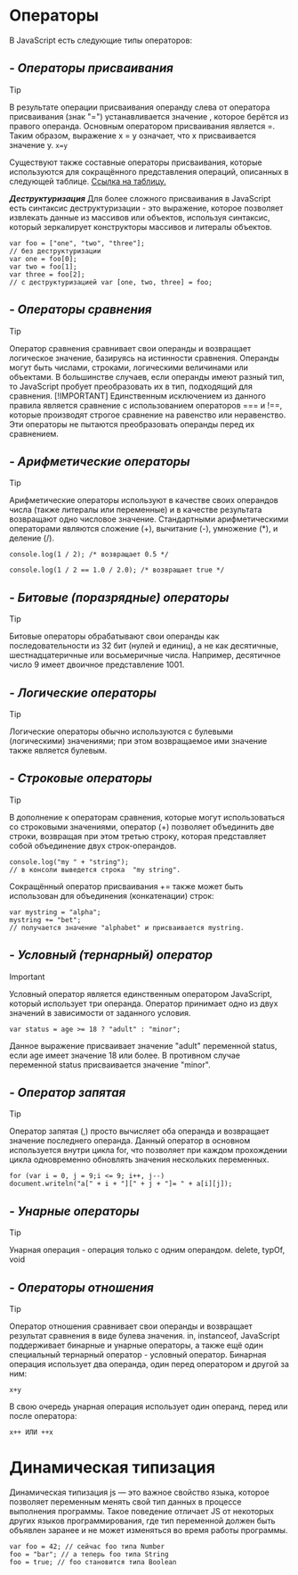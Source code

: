 # **Операторы**

В JavaScript есть следующие типы операторов:
## - ***Операторы присваивания***
> [!TIP]
> В результате операции присваивания операнду слева от оператора присваивания (знак "=") устанавливается значение , которое берётся из правого операнда. Основным оператором присваивания является =. Таким образом, выражение x = y означает, что x присваивается значение y.
> ```x=y```

Существуют также составные операторы присваивания, которые используются для сокращённого представления операций, описанных в следующей таблице. [Ссылка на таблицу. ](https://developer.mozilla.org/ru/docs/Web/JavaScript/Guide/Expressions_and_operators)

***Деструктуризация***
Для более сложного присваивания в JavaScript есть синтаксис деструктуризации - это выражение, которое позволяет извлекать данные из массивов или объектов, используя синтаксис, который зеркалирует конструкторы массивов и литералы объектов.

```
var foo = ["one", "two", "three"];
// без деструктуризации 
var one = foo[0];
var two = foo[1]; 
var three = foo[2];
// с деструктуризацией var [one, two, three] = foo;
```

## - ***Операторы сравнения***
> [!TIP]
> Оператор сравнения сравнивает свои операнды и возвращает логическое значение, базируясь на истинности сравнения. 
Операнды могут быть числами, строками, логическими величинами или объектами.
В большинстве случаев, если операнды имеют разный тип, то JavaScript пробует преобразовать их в тип, подходящий для сравнения. 
> [!IMPORTANT]
> Единственным исключением из данного правила является сравнение с использованием операторов === и !==, которые производят строгое сравнение на равенство или неравенство. Эти операторы не пытаются преобразовать операнды перед их сравнением. 

## - ***Арифметические операторы***
> [!TIP]
> Арифметические операторы используют в качестве своих операндов числа (также литералы или переменные) и в качестве результата возвращают одно числовое значение. 
Стандартными арифметическими операторами являются сложение (+), вычитание (-), умножение (*), и деление (/). 
```
console.log(1 / 2); /* возвращает 0.5 */

console.log(1 / 2 == 1.0 / 2.0); /* возвращает true */
```
## - ***Битовые (поразрядные) операторы***
> [!TIP]
> Битовые операторы обрабатывают свои операнды как последовательности из 32 бит (нулей и единиц), а не как десятичные, шестнадцатеричные или восьмеричные числа.
Например, десятичное число 9 имеет двоичное представление 1001. 

## - ***Логические операторы***
> [!TIP]
> Логические операторы обычно используются с булевыми (логическими) значениями; при этом возвращаемое ими значение также является булевым. 
## - ***Строковые операторы***
> [!TIP]
> В дополнение к операторам сравнения, которые могут использоваться со строковыми значениями, оператор (+) позволяет объединить две строки, возвращая при этом третью строку, которая представляет собой объединение двух строк-операндов.

```
console.log("my " + "string");
// в консоли выведется строка  "my string".
```

Сокращённый оператор присваивания += также может быть использован для объединения (конкатенации) строк:

```
var mystring = "alpha";
mystring += "bet"; 
// получается значение "alphabet" и присваивается mystring.
```

## - ***Условный (тернарный) оператор***
> [!IMPORTANT]
> Условный оператор является единственным оператором JavaScript, который использует три операнда. Оператор принимает одно из двух значений в зависимости от заданного условия.

```
var status = age >= 18 ? "adult" : "minor";
```

Данное выражение присваивает значение "adult" переменной status, если age имеет значение 18 или более. В противном случае переменной status присваивается значение "minor".

## - ***Оператор запятая***
> [!TIP]
> Оператор запятая (,) просто вычисляет оба операнда и возвращает значение последнего операнда. Данный оператор в основном используется внутри цикла for, что позволяет при каждом прохождении цикла одновременно обновлять значения нескольких переменных.

```
for (var i = 0, j = 9;i <= 9; i++, j--) 
document.writeln("a[" + i + "][" + j + "]= " + a[i][j]);
```

## - ***Унарные операторы***
> [!TIP]
> Унарная операция - операция только с одним операндом.
delete, typOf, void

## - ***Oператоры отношения***
> [!TIP]
> Оператор отношения сравнивает свои операнды и возвращает результат сравнения в виде булева значения.
in, instanceof,
JavaScript поддерживает бинарные и унарные операторы, а также ещё один специальный тернарный оператор - условный оператор. 
Бинарная операция использует два операнда, один перед оператором и другой за ним:

```x+y ```

В свою очередь унарная операция использует один операнд, перед или после оператора:

```x++ ИЛИ ++x```

# **Динамическая типизация**
Динамическая типизация js — это важное свойство языка, которое позволяет переменным менять свой тип данных в процессе выполнения программы. 
Такое поведение отличает JS от некоторых других языков программирования, где тип переменной должен быть объявлен заранее и не может изменяться во время работы программы.
```
var foo = 42; // сейчас foo типа Number
foo = "bar"; // а теперь foo типа String
foo = true; // foo становится типа Boolean
```
